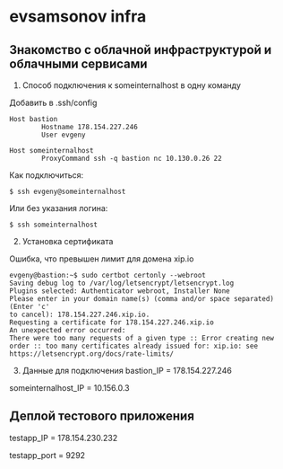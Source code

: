 # evsamsonov infra

## Знакомство с облачной инфраструктурой и облачными сервисами

1. Способ подключения к someinternalhost в одну команду

Добавить в .ssh/config
```
Host bastion
        Hostname 178.154.227.246
        User evgeny

Host someinternalhost
        ProxyCommand ssh -q bastion nc 10.130.0.26 22
```
Как подключиться:
```
$ ssh evgeny@someinternalhost
```

Или без указания логина:
```
$ ssh someinternalhost
```

2. Установка сертификата

Ошибка, что превышен лимит для домена xip.io

```
evgeny@bastion:~$ sudo certbot certonly --webroot
Saving debug log to /var/log/letsencrypt/letsencrypt.log
Plugins selected: Authenticator webroot, Installer None
Please enter in your domain name(s) (comma and/or space separated)  (Enter 'c'
to cancel): 178.154.227.246.xip.io.
Requesting a certificate for 178.154.227.246.xip.io
An unexpected error occurred:
There were too many requests of a given type :: Error creating new order :: too many certificates already issued for: xip.io: see https://letsencrypt.org/docs/rate-limits/
```

3. Данные для подключения
bastion_IP = 178.154.227.246

someinternalhost_IP = 10.156.0.3

## Деплой тестового приложения

testapp_IP = 178.154.230.232

testapp_port = 9292
